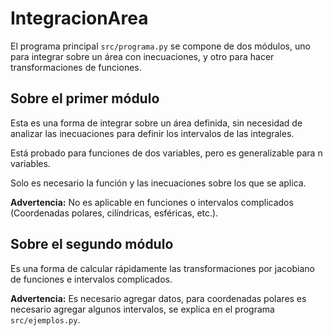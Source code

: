 # IntegracionArea

El programa principal ``src/programa.py`` se compone de dos módulos, uno para integrar sobre un área con inecuaciones, y otro para hacer transformaciones de funciones.

## Sobre el primer módulo

Esta es una forma de integrar sobre un área definida, sin necesidad de analizar las inecuaciones para definir los intervalos de las integrales.

Está probado para funciones de dos variables, pero es generalizable para n variables.

Solo es necesario la función y las inecuaciones sobre los que se aplica.

**Advertencia:** No es aplicable en funciones o intervalos complicados (Coordenadas polares, cilíndricas, esféricas, etc.).

## Sobre el segundo módulo

Es una forma de calcular rápidamente las transformaciones por jacobiano de funciones e intervalos complicados.

**Advertencia:** Es necesario agregar datos, para coordenadas polares es necesario agregar algunos intervalos, se explica en el programa ``src/ejemplos.py``.
